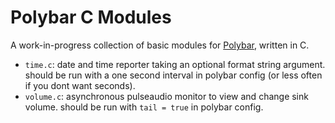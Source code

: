 # Polybar C Modules

A work-in-progress collection of basic modules for
[Polybar](https://github.com/polybar/polybar),
written in C.

- `time.c`: date and time reporter taking an optional format string argument. should be run with a one second interval in polybar config (or less often if you dont want seconds).
- `volume.c`: asynchronous pulseaudio monitor to view and change sink volume. should be run with `tail = true` in polybar config.
